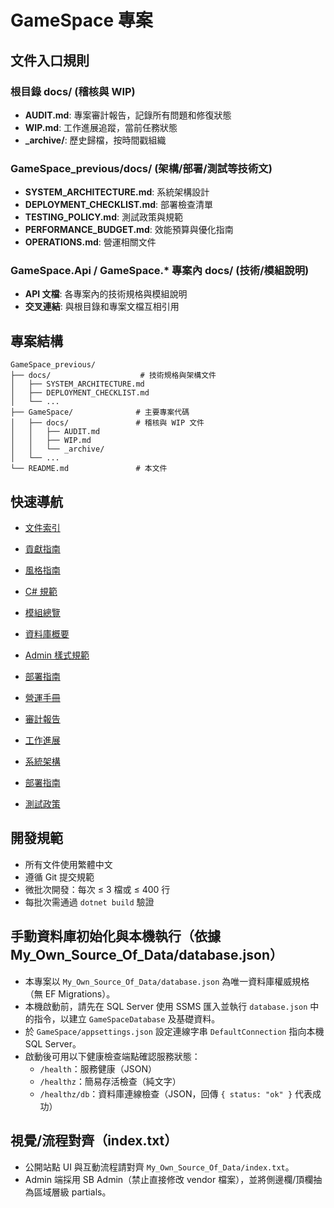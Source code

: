 # GameSpace 專案

## 文件入口規則

### 根目錄 docs/ (稽核與 WIP)
- **AUDIT.md**: 專案審計報告，記錄所有問題和修復狀態
- **WIP.md**: 工作進展追蹤，當前任務狀態
- **_archive/**: 歷史歸檔，按時間戳組織

### GameSpace_previous/docs/ (架構/部署/測試等技術文)
- **SYSTEM_ARCHITECTURE.md**: 系統架構設計
- **DEPLOYMENT_CHECKLIST.md**: 部署檢查清單
- **TESTING_POLICY.md**: 測試政策與規範
- **PERFORMANCE_BUDGET.md**: 效能預算與優化指南
- **OPERATIONS.md**: 營運相關文件

### GameSpace.Api / GameSpace.* 專案內 docs/ (技術/模組說明)
- **API 文檔**: 各專案內的技術規格與模組說明
- **交叉連結**: 與根目錄和專案文檔互相引用

## 專案結構

```
GameSpace_previous/
├── docs/                    # 技術規格與架構文件
│   ├── SYSTEM_ARCHITECTURE.md
│   ├── DEPLOYMENT_CHECKLIST.md
│   └── ...
├── GameSpace/              # 主要專案代碼
│   ├── docs/               # 稽核與 WIP 文件
│   │   ├── AUDIT.md
│   │   ├── WIP.md
│   │   └── _archive/
│   └── ...
└── README.md               # 本文件
```

## 快速導航
- [文件索引](docs/INDEX.md)
- [貢獻指南](docs/CONTRIBUTING.md)
- [風格指南](docs/STYLEGUIDE.md)
- [C# 規範](docs/CODING_STANDARDS.md)

- [模組總覽](docs/MODULES.md)
- [資料庫概要](docs/DATABASE.md)
- [Admin 樣式規範](docs/ADMIN_TEMPLATE_STYLE.md)
- [部署指南](docs/DEPLOYMENT.md)
- [營運手冊](docs/OPERATIONS.md)

- [審計報告](GameSpace/docs/AUDIT.md)
- [工作進展](GameSpace/docs/WIP.md)
- [系統架構](docs/SYSTEM_ARCHITECTURE.md)
- [部署指南](docs/DEPLOYMENT_CHECKLIST.md)
- [測試政策](docs/TESTING_POLICY.md)

## 開發規範

- 所有文件使用繁體中文
- 遵循 Git 提交規範
- 微批次開發：每次 ≤ 3 檔或 ≤ 400 行
- 每批次需通過 `dotnet build` 驗證

## 手動資料庫初始化與本機執行（依據 My_Own_Source_Of_Data/database.json）

- 本專案以 `My_Own_Source_Of_Data/database.json` 為唯一資料庫權威規格（無 EF Migrations）。
- 本機啟動前，請先在 SQL Server 使用 SSMS 匯入並執行 `database.json` 中的指令，以建立 `GameSpaceDatabase` 及基礎資料。
- 於 `GameSpace/appsettings.json` 設定連線字串 `DefaultConnection` 指向本機 SQL Server。
- 啟動後可用以下健康檢查端點確認服務狀態：
  - `/health`：服務健康（JSON）
  - `/healthz`：簡易存活檢查（純文字）
  - `/healthz/db`：資料庫連線檢查（JSON，回傳 `{ status: "ok" }` 代表成功）

## 視覺/流程對齊（index.txt）

- 公開站點 UI 與互動流程請對齊 `My_Own_Source_Of_Data/index.txt`。
- Admin 端採用 SB Admin（禁止直接修改 vendor 檔案），並將側邊欄/頂欄抽為區域層級 partials。
